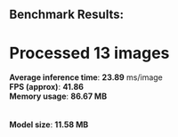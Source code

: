 ## Benchmark Results:

# Processed 13 images

**Average inference time**: **23.89** ms/image <br>
**FPS (approx)**: **41.86** <br>
**Memory usage**: **86.67 MB**<br>
<br><br>
**Model size**: **11.58 MB**
